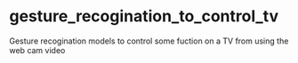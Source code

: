 # gesture_recogination_to_control_tv
Gesture recogination models to control some fuction on a TV from using the web cam video
